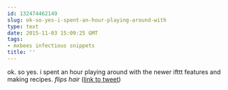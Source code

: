 ```yaml
---
id: 132474462149
slug: ok-so-yes-i-spent-an-hour-playing-around-with
type: text
date: 2015-11-03 15:09:25 GMT
tags:
- mxbees infectious snippets
title: ''
---
```

ok. so yes. i spent an hour playing around with the newer ifttt features and making recipes. *flips hair* (<a href="http://twitter.com/mxbees/status/661560253448785921">link to tweet</a>)
